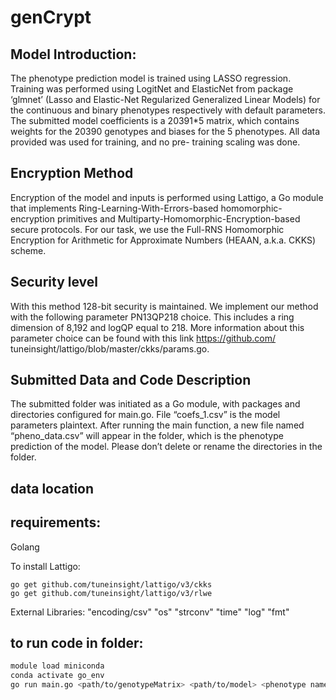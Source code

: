 # genCrypt

## Model Introduction:

The phenotype prediction model is trained using LASSO regression.
Training was performed using LogitNet and ElasticNet from package
‘glmnet’ (Lasso and Elastic-Net Regularized Generalized Linear Models)
for the continuous and binary phenotypes respectively with default
parameters. The submitted model coefficients is a 20391*5 matrix,
which contains weights for the 20390 genotypes and biases for the 5
phenotypes. All data provided was used for training, and no pre-
training scaling was done.

## Encryption Method
Encryption of the model and inputs is performed using Lattigo, a Go
module that implements Ring-Learning-With-Errors-based homomorphic-
encryption primitives and Multiparty-Homomorphic-Encryption-based
secure protocols. For our task, we use the Full-RNS Homomorphic
Encryption for Arithmetic for Approximate Numbers (HEAAN, a.k.a. CKKS)
scheme.

## Security level
With this method 128-bit security is maintained. We implement our
method with the following parameter PN13QP218 choice. This includes a
ring dimension of 8,192 and logQP equal to 218. More information about
this parameter choice can be found with this link https://github.com/
tuneinsight/lattigo/blob/master/ckks/params.go.


## Submitted Data and Code Description
The submitted folder was initiated as a Go module, with packages and
directories configured for main.go. File “coefs_1.csv” is the model
parameters plaintext. After running the main function, a new file
named “pheno_data.csv” will appear in the folder, which is the
phenotype prediction of the model. Please don’t delete or rename the
directories in the folder.

## data location

## requirements: 
Golang

To install Lattigo: 
```
go get github.com/tuneinsight/lattigo/v3/ckks 
go get github.com/tuneinsight/lattigo/v3/rlwe
```

External Libraries: 
"encoding/csv"
"os"
"strconv"
"time"
"log"
"fmt"

## to run code in folder: 
```bash
module load miniconda
conda activate go_env
go run main.go <path/to/genotypeMatrix> <path/to/model> <phenotype name> <number_iterations> <parameter_number>

```

